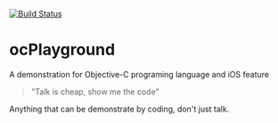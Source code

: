 [![Build Status](https://travis-ci.org/nutshellfool/ocPlayground.svg?branch=master)](https://travis-ci.org/nutshellfool/ocPlayground)
# ocPlayground
A demonstration for Objective-C programing language and iOS feature
> "Talk is cheap, show me the code"  

Anything that can be demonstrate by coding, don't just talk.
